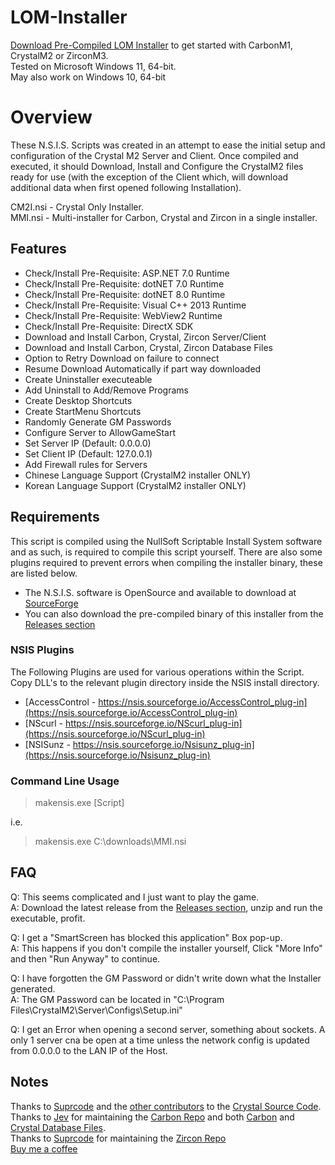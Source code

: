 # LOM-Installer
[Download Pre-Compiled LOM Installer](https://github.com/meacher0/CrystalM2-Installer/releases) to get started with CarbonM1, CrystalM2 or ZirconM3.\
Tested on Microsoft Windows 11, 64-bit. \
May also work on Windows 10, 64-bit 

# Overview
These N.S.I.S. Scripts was created in an attempt to ease the initial setup and configuration of the Crystal M2 Server and Client. Once compiled and executed, it should Download, Install and Configure the CrystalM2 files ready for use (with the exception of the Client which, will download additional data when first opened following Installation).

CM2I.nsi - Crystal Only Installer. \
MMI.nsi - Multi-installer for Carbon, Crystal and Zircon in a single installer.

## Features
- Check/Install Pre-Requisite: ASP.NET 7.0 Runtime
- Check/Install Pre-Requisite: dotNET 7.0 Runtime
- Check/Install Pre-Requisite: dotNET 8.0 Runtime
- Check/Install Pre-Requisite: Visual C++ 2013 Runtime
- Check/Install Pre-Requisite: WebView2 Runtime
- Check/Install Pre-Requisite: DirectX SDK
- Download and Install Carbon, Crystal, Zircon Server/Client
- Download and Install Carbon, Crystal, Zircon Database Files
- Option to Retry Download on failure to connect
- Resume Download Automatically if part way downloaded
- Create Uninstaller executeable
- Add Uninstall to Add/Remove Programs
- Create Desktop Shortcuts
- Create StartMenu Shortcuts
- Randomly Generate GM Passwords
- Configure Server to AllowGameStart
- Set Server IP (Default: 0.0.0.0)
- Set Client IP (Default: 127.0.0.1)
- Add Firewall rules for Servers
- Chinese Language Support (CrystalM2 installer ONLY)
- Korean Language Support (CrystalM2 installer ONLY)

## Requirements
This script is compiled using the NullSoft Scriptable Install System software and as such, is required to compile this script yourself. There are also some plugins required to prevent errors when compiling the installer binary, these are listed below.
- The N.S.I.S. software is OpenSource and available to download at [SourceForge](https://nsis.sourceforge.io/Download) 
- You can also download the pre-compiled binary of this installer from the [Releases section](https://github.com/meacher0/CrystalM2-Installer/releases)

### NSIS Plugins
The Following Plugins are used for various operations within the Script. Copy DLL's to the relevant plugin directory inside the NSIS install directory.
- [AccessControl - https://nsis.sourceforge.io/AccessControl_plug-in](https://nsis.sourceforge.io/AccessControl_plug-in) 
- [NScurl - https://nsis.sourceforge.io/NScurl_plug-in](https://nsis.sourceforge.io/NScurl_plug-in) 
- [NSISunz - https://nsis.sourceforge.io/Nsisunz_plug-in](https://nsis.sourceforge.io/Nsisunz_plug-in)

### Command Line Usage
> makensis.exe [Script]

i.e.

> makensis.exe C:\downloads\MMI.nsi

## FAQ
Q: This seems complicated and I just want to play the game.\
A: Download the latest release from the [Releases section](https://github.com/meacher0/CrystalM2-Installer/releases), unzip and run the executable, profit.

Q: I get a "SmartScreen has blocked this application" Box pop-up.\
A: This happens if you don't compile the installer yourself, Click "More Info" and then "Run Anyway" to continue.

Q: I have forgotten the GM Password or didn't write down what the Installer generated.\
A: The GM Password can be located in "C:\Program Files\CrystalM2\Server\Configs\Setup.ini"

Q: I get an Error when opening a second server, something about sockets.
A only 1 server cna be open at a time unless the network config is updated from 0.0.0.0 to the LAN IP of the Host.

## Notes
Thanks to [Suprcode](https://github.com/Suprcode) and the [other contributors](https://github.com/Suprcode/Crystal/graphs/contributors) to the [Crystal Source Code](https://github.com/Suprcode/Crystal).\
Thanks to [Jev](https://github.com/JevLOMCN) for maintaining the [Carbon Repo](https://github.com/JevLOMCN/mir1) and both [Carbon](https://github.com/Suprcode/Carbon.Database) and [Crystal Database Files](https://github.com/Suprcode/Crystal.Database).\
Thanks to [Suprcode](https://github.com/Suprcode) for maintaining the [Zircon Repo](https://github.com/Suprcode/Zircon) \
[Buy me a coffee](https://www.buymeacoffee.com/danraine)
